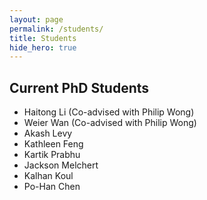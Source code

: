 ```yaml
---
layout: page
permalink: /students/
title: Students
hide_hero: true
---
```


## Current PhD Students
- Haitong Li (Co-advised with Philip Wong)
- Weier Wan (Co-advised with Philip Wong)
- Akash Levy
- Kathleen Feng
- Kartik Prabhu
- Jackson Melchert
- Kalhan Koul
- Po-Han Chen
